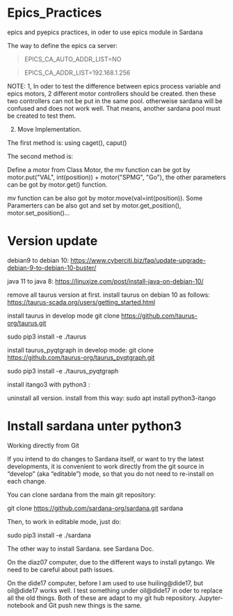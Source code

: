 # Epics_Practices
epics and pyepics practices, in oder to use epics module in Sardana 

The way to define the epics ca server:


> EPICS_CA_AUTO_ADDR_LIST=NO

> EPICS_CA_ADDR_LIST=192.168.1.256


NOTE:
1, In oder to test the difference between epics process variable and epics motors, 2 different motor controllers should be created. then these two controllers can not be put in the same pool. otherweise sardana will be confused and does not work well.  That means, another sardana pool must be created to test them.

2. Move Implementation.

  The first method is: using caget(), caput()
  
  The second method is:
  
  Define a motor from Class Motor, the mv function can be got by motor.put("VAL", int(position)) + motor("SPMG", "Go"), the other parameters can be got by motor.get() function.
  
   mv function can be also got by motor.move(val=int(position)). Some Paramerters can be also got and set by motor.get_position(), motor.set_position()...


# Version update

debian9 to debian 10:
https://www.cyberciti.biz/faq/update-upgrade-debian-9-to-debian-10-buster/


java 11 to java 8:
https://linuxize.com/post/install-java-on-debian-10/

remove all taurus version at first. install taurus on debian 10 as follows:
https://taurus-scada.org/users/getting_started.html


install taurus in develop mode
git clone https://github.com/taurus-org/taurus.git

sudo pip3 install -e ./taurus  

install taurus_pyqtgraph in develop mode:
git clone https://github.com/taurus-org/taurus_pyqtgraph.git

sudo pip3 install -e ./taurus_pyqtgraph  

 
install itango3 with python3 :

uninstall all version. install from this way: sudo apt install python3-itango

# Install sardana unter python3
Working directly from Git

If you intend to do changes to Sardana itself, or want to try the latest developments, it is convenient to work directly from the git source in “develop” (aka “editable”) mode, so that you do not need to re-install on each change.

You can clone sardana from the main git repository:

git clone https://github.com/sardana-org/sardana.git sardana

Then, to work in editable mode, just do:

sudo pip3 install -e ./sardana

The other way to install Sardana. see Sardana Doc.

On the diaz07 computer, due to the different ways to install pytango. We need to be careful about path issues. 

On the dide17 computer, before I am used to use huiling@dide17, but oil@dide17 works well. I test something under oil@dide17 in oder to replace all the old things. Both of these are adapt to my git hub repository.  Jupyter-notebook and Git push new things is the same. 